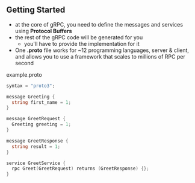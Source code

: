 ## Getting Started

- at the core of gRPC, you need to define the messages and services using **Protocol Buffers**
- the rest of the gRPC code will be generated for you
  - you'll have to provide the implementation for it
- One **.proto** file works for ~12 programming languages, server & client, and allows you to use a framework that scales to millions of RPC per second
  
example.proto

```Go
syntax = "proto3";

message Greeting {
  string first_name = 1;
}

message GreetRequest {
  Greeting greeting = 1;
}

message GreetResponse {
  string result = 1;
}

service GreetService {
  rpc Greet(GreetRequest) returns (GreetResponse) {};
}
```
